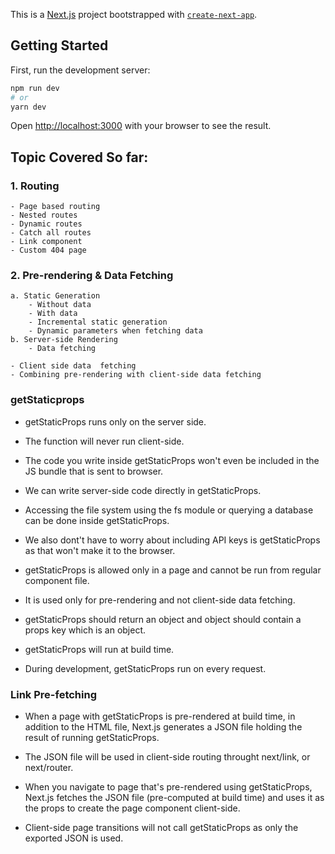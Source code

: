 This is a [Next.js](https://nextjs.org/) project bootstrapped with [`create-next-app`](https://github.com/vercel/next.js/tree/canary/packages/create-next-app).

## Getting Started

First, run the development server:

```bash
npm run dev
# or
yarn dev
```

Open [http://localhost:3000](http://localhost:3000) with your browser to see the result. 

## Topic Covered So far:

### 1. Routing
    - Page based routing
    - Nested routes
    - Dynamic routes
    - Catch all routes
    - Link component
    - Custom 404 page

### 2. Pre-rendering & Data Fetching
    a. Static Generation
        - Without data
        - With data
        - Incremental static generation
        - Dynamic parameters when fetching data
    b. Server-side Rendering
        - Data fetching
    
    - Client side data  fetching
    - Combining pre-rendering with client-side data fetching


### getStaticprops

- getStaticProps runs only on the server side.

- The function will never run client-side.

- The code you write inside getStaticProps won't even be included in the JS bundle that is sent to browser.

- We can write server-side code directly in getStaticProps.

- Accessing the file system using the fs module or querying a database can be done inside getStaticProps.

- We also dont't have to worry about including API keys is getStaticProps as that won't make it to the browser.

- getStaticProps is allowed only in a page and cannot be run from regular component file.

- It is used only for pre-rendering and not client-side data fetching.

- getStaticProps should return an object and object should contain a props key which is an object.

- getStaticProps will run at build time.

- During development, getStaticProps run on every request.


### Link Pre-fetching 

- When a page with getStaticProps is pre-rendered at build time, in addition to the HTML file, Next.js generates a JSON file holding the result of running getStaticProps.

- The JSON file will be used in client-side routing throught next/link, or next/router.

- When you navigate to page that's pre-rendered using getStaticProps, Next.js fetches the JSON file (pre-computed at build time) and uses it as the props to create the page component client-side.

- Client-side page transitions will not call getStaticProps as only the exported JSON is used.